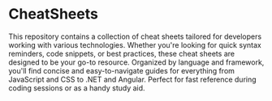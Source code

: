 # CheatSheets
This repository contains a collection of cheat sheets tailored for developers working with various technologies. Whether you're looking for quick syntax reminders, code snippets, or best practices, these cheat sheets are designed to be your go-to resource. Organized by language and framework, you'll find concise and easy-to-navigate guides for everything from JavaScript and CSS to .NET and Angular. Perfect for fast reference during coding sessions or as a handy study aid.
